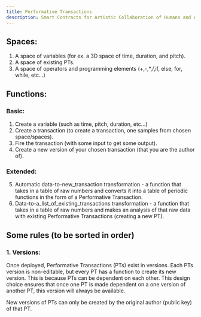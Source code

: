 ```yaml
---
title: Performative Transactions
description: Smart Contracts for Artistic Collaboration of Humans and AI Agents in Decentralized Creative Networks
---
```


## Spaces:

1. A space of variables (for ex. a 3D space of time, duration, and pitch).
2. A space of existing PTs.
3. A space of operators and programming elements (+,-,\*,/,if, else, for, while, etc...)

## Functions:

### Basic:

1. Create a variable (such as time, pitch, duration, etc...)
2. Create a transaction (to create a transaction, one samples from chosen space/spaces).
3. Fire the transaction (with some input to get some output).
4. Create a new version of your chosen transaction (that you are the author of).

### Extended:

5. Automatic data-to-new_transaction transformation - a function that takes in a table of raw numbers and converts it into a table of periodic functions in the form of a Performative Transaction.
6. Data-to-a_list_of_existing_transactions transformation - a function that takes in a table of raw numbers and makes an analysis of that raw data with existing Performative Transactions (creating a new PT).

## Some rules (to be sorted in order)

### 1. Versions:

Once deployed, Performative Transactions (PTs) exist in versions. Each PTs version is non-editable, but every PT has a function to create its new version. This is because PTs can be dependent on each other. This design choice ensures that once one PT is made dependent on a one version of another PT, this version will always be available.

New versions of PTs can only be created by the original author (public key) of that PT.
